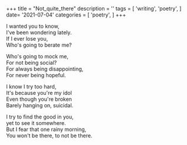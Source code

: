 +++
title = "Not_quite_there"
description = ''
tags = [
'writing',
'poetry',
]
date= '2021-07-04'
categories = [
'poetry',
]
+++

     
I wanted you to know,     
I've been wondering lately.     
If I ever lose you,     
Who's going to berate me?     
     
Who's going to mock me,     
For not being social?     
For always being disappointing,     
For never being hopeful.     
     
I know I try too hard,     
It's because you're my idol     
Even though you're broken     
Barely hanging on, suicidal.     
     
I try to find the good in you,     
yet to see it somewhere.     
But I fear that one rainy morning,     
You won't be there, to not be there.     
     
     

